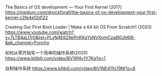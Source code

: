


The Basics of OS development — Your First Kernel (2017)
https://medium.com/@nickforall/the-basics-of-os-development-your-first-kernel-c2fe4e12d122

Creating Our First Boot Loader | Make a 64 bit OS From Scratch!! (2020)
https://www.youtube.com/watch?v=7LTB4aLI7r0&list=PLxN4E629pPnKKqYsNVXpmCza8l0Jb6l8-&ab_channel=Poncho


如何从零开始写一个简单的操作系统(2020)
https://www.bilibili.com/video/BV19f4y1Y7Kq?p=1


自制操作系统
https://www.bilibili.com/video/BV1NE411n79M?p=8


